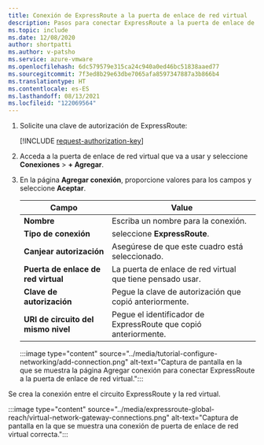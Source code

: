 ```yaml
---
title: Conexión de ExpressRoute a la puerta de enlace de red virtual
description: Pasos para conectar ExpressRoute a la puerta de enlace de red virtual.
ms.topic: include
ms.date: 12/08/2020
author: shortpatti
ms.author: v-patsho
ms.service: azure-vmware
ms.openlocfilehash: 6dc579579e315ca24c940a0ed46bc51838aaed77
ms.sourcegitcommit: 7f3ed8b29e63dbe7065afa8597347887a3b866b4
ms.translationtype: HT
ms.contentlocale: es-ES
ms.lasthandoff: 08/13/2021
ms.locfileid: "122069564"
---
```

<!-- Used in deploy-azure-vmware-solution.md and tutorial-configure-networking.md -->


1. Solicite una clave de autorización de ExpressRoute:

   [!INCLUDE [request-authorization-key](request-authorization-key.md)]

1. Acceda a la puerta de enlace de red virtual que va a usar y seleccione **Conexiones** >  **+ Agregar**.

1. En la página **Agregar conexión**, proporcione valores para los campos y seleccione **Aceptar**. 

   | Campo | Value |
   | --- | --- |
   | **Nombre**  | Escriba un nombre para la conexión.  |
   | **Tipo de conexión**  | seleccione **ExpressRoute**.  |
   | **Canjear autorización**  | Asegúrese de que este cuadro está seleccionado.  |
   | **Puerta de enlace de red virtual** | La puerta de enlace de red virtual que tiene pensado usar.  |
   | **Clave de autorización**  | Pegue la clave de autorización que copió anteriormente. |
   | **URI de circuito del mismo nivel**  | Pegue el identificador de ExpressRoute que copió anteriormente.  |

   :::image type="content" source="../media/tutorial-configure-networking/add-connection.png" alt-text="Captura de pantalla en la que se muestra la página Agregar conexión para conectar ExpressRoute a la puerta de enlace de red virtual.":::

Se crea la conexión entre el circuito ExpressRoute y la red virtual.

:::image type="content" source="../media/expressroute-global-reach/virtual-network-gateway-connections.png" alt-text="Captura de pantalla en la que se muestra una conexión de puerta de enlace de red virtual correcta.":::
